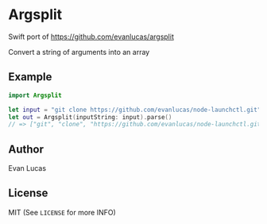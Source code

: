 # Argsplit

Swift port of https://github.com/evanlucas/argsplit

Convert a string of arguments into an array

## Example

```swift
import Argsplit

let input = "git clone https://github.com/evanlucas/node-launchctl.git"
let out = Argsplit(inputString: input).parse()
// => ["git", "clone", "https://github.com/evanlucas/node-launchctl.git"]
```

## Author

Evan Lucas

## License

MIT (See `LICENSE` for more INFO)